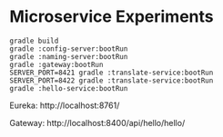 # Microservice Experiments

```
gradle build
gradle :config-server:bootRun
gradle :naming-server:bootRun
gradle :gateway:bootRun
SERVER_PORT=8421 gradle :translate-service:bootRun
SERVER_PORT=8422 gradle :translate-service:bootRun
gradle :hello-service:bootRun
```

Eureka: http://localhost:8761/

Gateway: http://localhost:8400/api/hello/hello/
